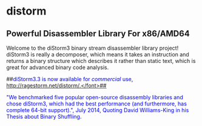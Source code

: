 # distorm
Powerful Disassembler Library For x86/AMD64
-----------

Welcome to the diStorm3 binary stream disassembler library project!
diStorm3 is really a decomposer, which means it takes an instruction and returns a binary structure which describes it rather than static text, which is great for advanced binary code analysis.

##<font color="blue">diStorm3.3 is now available for <i>commercial</i> use, http://ragestorm.net/distorm/.</font>##

"We benchmarked five popular open-source disassembly libraries and chose diStorm3, which had the best performance (and furthermore, has complete 64-bit support).", July 2014, Quoting David Williams-King in his Thesis about Binary Shuffling.
